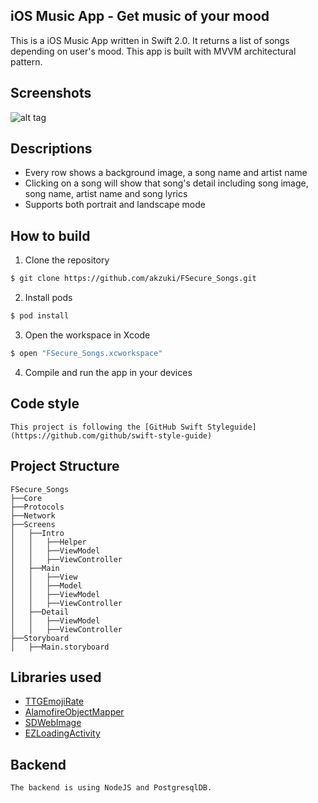 ## iOS Music App - Get music of your mood

This is a iOS Music App written in Swift 2.0. It returns a list of songs depending on user's mood.
This app is built with MVVM architectural pattern.

## Screenshots

![alt tag](http://i.imgur.com/GeQIMai.jpg)

## Descriptions

- Every row shows a background image, a song name and artist name
- Clicking on a song will show that song's detail including song image, song name, artist name and song lyrics
- Supports both portrait and landscape mode

## How to build

1) Clone the repository

```bash
$ git clone https://github.com/akzuki/FSecure_Songs.git
```
2) Install pods

```bash
$ pod install
```
3) Open the workspace in Xcode

```bash
$ open "FSecure_Songs.xcworkspace"
```
4) Compile and run the app in your devices

## Code style
```
This project is following the [GitHub Swift Styleguide](https://github.com/github/swift-style-guide)
```
## Project Structure
```
FSecure_Songs
├──Core
├──Protocols
├──Network
├──Screens
│   ├──Intro
│   │   ├──Helper
│   │   ├──ViewModel
│   │   ├──ViewController
│   ├──Main
│   │   ├──View
│   │   ├──Model
│   │   ├──ViewModel
│   │   ├──ViewController
│   ├──Detail
│   │   ├──ViewModel
│   │   ├──ViewController
├──Storyboard
│   ├──Main.storyboard

```
## Libraries used

- [TTGEmojiRate](https://github.com/zekunyan/TTGEmojiRate)
- [AlamofireObjectMapper](https://github.com/tristanhimmelman/AlamofireObjectMapper)
- [SDWebImage](https://github.com/rs/SDWebImage)
- [EZLoadingActivity](https://github.com/goktugyil/EZLoadingActivity)

## Backend
```
The backend is using NodeJS and PostgresqlDB. 
```